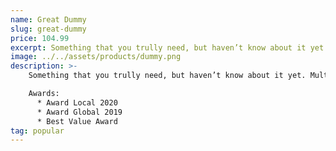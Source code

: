 ```yaml
---
name: Great Dummy
slug: great-dummy
price: 104.99
excerpt: Something that you trully need, but haven’t know about it yet
image: ../../assets/products/dummy.png
description: >-
    Something that you trully need, but haven’t know about it yet. Multiple winner of Community Awarads.

    Awards:
      * Award Local 2020
      * Award Global 2019 
      * Best Value Award
tag: popular
---
```

